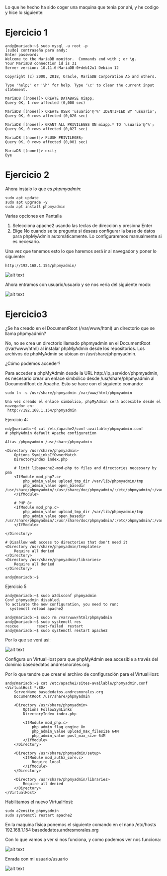 Lo que he hecho ha sido coger una maquina que tenia por ahi, y he codigo y hice lo siguiente:

# Ejercicio 1

```
andy@mariadb:~$ sudo mysql -u root -p
[sudo] contraseña para andy: 
Enter password: 
Welcome to the MariaDB monitor.  Commands end with ; or \g.
Your MariaDB connection id is 31
Server version: 10.11.6-MariaDB-0+deb12u1 Debian 12

Copyright (c) 2000, 2018, Oracle, MariaDB Corporation Ab and others.

Type 'help;' or '\h' for help. Type '\c' to clear the current input statement.

MariaDB [(none)]> CREATE DATABASE miapp;
Query OK, 1 row affected (0,000 sec)

MariaDB [(none)]> CREATE USER 'usuario'@'%' IDENTIFIED BY 'usuario';
Query OK, 0 rows affected (0,026 sec)

MariaDB [(none)]> GRANT ALL PRIVILEGES ON miapp.* TO 'usuario'@'%';
Query OK, 0 rows affected (0,027 sec)

MariaDB [(none)]> FLUSH PRIVILEGES;
Query OK, 0 rows affected (0,001 sec)

MariaDB [(none)]> exit;
Bye

```
# Ejercicio 2

Ahora instalo lo que es *phpmyadmin*:

```
sudo apt update
sudo apt upgrade -y
sudo apt install phpmyadmin
```

Varias opciones en Pantalla
1. Selecciona apache2 usando las teclas de dirección y presiona Enter
2. Elige No cuando se te pregunte si deseas configurar la base de datos para phpMyAdmin automáticamente. Lo configuraremos manualmente si es necesario.

Una vez que tenemos esto lo que haremos será ir al navegador y poner lo siguiente:

```
http://192.168.1.154/phpmyadmin/
```
![alt text](image.png)

Ahora entramos con usuario/usuario y se nos veria del siguiente modo:

![alt text](image-1.png)


# Ejercicio3

¿Se ha creado en el DocumentRoot (/var/www/html) un directorio que se llama phpmyadmin?

No, no se crea un directorio llamado phpmyadmin en el DocumentRoot (/var/www/html) al instalar phpMyAdmin desde los repositorios. Los archivos de phpMyAdmin se ubican en /usr/share/phpmyadmin.

¿Cómo podemos acceder?

Para acceder a phpMyAdmin desde la URL http://ip_servidor/phpmyadmin, es necesario crear un enlace simbólico desde /usr/share/phpmyadmin al DocumentRoot de Apache. Esto se hace con el siguiente comando:

```
sudo ln -s /usr/share/phpmyadmin /var/www/html/phpmyadmin
```
```
Una vez creado el enlace simbólico, phpMyAdmin será accesible desde el navegador en:
 http://192.168.1.154/phpmyadmin

```

Ejercicio 4:

```
ndy@mariadb:~$ cat /etc/apache2/conf-available/phpmyadmin.conf 
# phpMyAdmin default Apache configuration

Alias /phpmyadmin /usr/share/phpmyadmin

<Directory /usr/share/phpmyadmin>
    Options SymLinksIfOwnerMatch
    DirectoryIndex index.php

    # limit libapache2-mod-php to files and directories necessary by pma
    <IfModule mod_php7.c>
        php_admin_value upload_tmp_dir /var/lib/phpmyadmin/tmp
        php_admin_value open_basedir /usr/share/phpmyadmin/:/usr/share/doc/phpmyadmin/:/etc/phpmyadmin/:/var/lib/phpmyadmin/:/usr/share/php/:/usr/share/javascript/
    </IfModule>

    # PHP 8+
    <IfModule mod_php.c>
        php_admin_value upload_tmp_dir /var/lib/phpmyadmin/tmp
        php_admin_value open_basedir /usr/share/phpmyadmin/:/usr/share/doc/phpmyadmin/:/etc/phpmyadmin/:/var/lib/phpmyadmin/:/usr/share/php/:/usr/share/javascript/
    </IfModule>

</Directory>

# Disallow web access to directories that don't need it
<Directory /usr/share/phpmyadmin/templates>
    Require all denied
</Directory>
<Directory /usr/share/phpmyadmin/libraries>
    Require all denied
</Directory>

andy@mariadb:~$ 

```

Ejercicio 5

```
andy@mariadb:~$ sudo a2disconf phpmyadmin 
Conf phpmyadmin disabled.
To activate the new configuration, you need to run:
  systemctl reload apache2

andy@mariadb:~$ sudo rm /var/www/html/phpmyadmin
andy@mariadb:~$ sudo systemctl res
rescue        reset-failed  restart       
andy@mariadb:~$ sudo systemctl restart apache2

```
Por lo que se verá asi:

![alt text](image-2.png)

Configura un VirtualHost para que phpMyAdmin sea accesible a través del dominio basededatos.andresmorales.org.

Por lo que tendre que crear el archivo de configuración para el VirtualHost:

```
andy@mariadb:~$ cat /etc/apache2/sites-available/phpmyadmin.conf
<VirtualHost *:80>
    ServerName basededatos.andresmorales.org
    DocumentRoot /usr/share/phpmyadmin

    <Directory /usr/share/phpmyadmin>
        Options FollowSymLinks
        DirectoryIndex index.php

        <IfModule mod_php.c>
            php_admin_flag engine On
            php_admin_value upload_max_filesize 64M
            php_admin_value post_max_size 64M
        </IfModule>
    </Directory>

    <Directory /usr/share/phpmyadmin/setup>
        <IfModule mod_authz_core.c>
            Require local
        </IfModule>
    </Directory>

    <Directory /usr/share/phpmyadmin/libraries>
        Require all denied
    </Directory>
</VirtualHost>

```

Habilitamos el nuevo VirtualHost:

```
sudo a2ensite phpmyadmin
sudo systemctl restart apache2
```

En la maquina física ponemos el siguiente comando en el nano /etc/hosts
192.168.1.154	basededatos.andresmorales.org

Con lo que vamos a ver si nos funciona, y como podemos ver nos funciona:

![alt text](image-3.png)

Enrada con mi usuario/usuario

![alt text](image-4.png)
